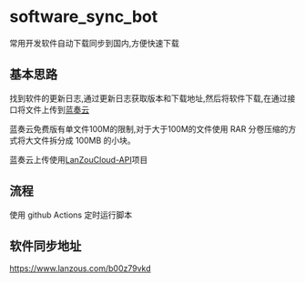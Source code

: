 # software_sync_bot
常用开发软件自动下载同步到国内,方便快速下载

## 基本思路

找到软件的更新日志,通过更新日志获取版本和下载地址,然后将软件下载,在通过接口将文件上传到[蓝奏云](http://pan.lanzou.com)

蓝奏云免费版有单文件100M的限制,对于大于100M的文件使用 RAR 分卷压缩的方式将大文件拆分成 100MB 的小块。

蓝奏云上传使用[LanZouCloud-API](https://github.com/zaxtyson/LanZouCloud-API)项目


## 流程

使用 github Actions 定时运行脚本


## 软件同步地址

https://www.lanzous.com/b00z79vkd
